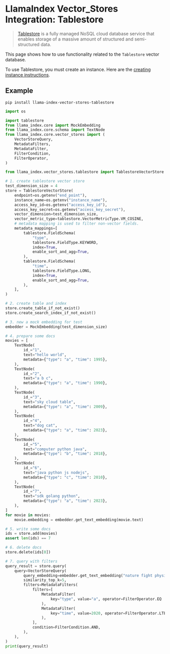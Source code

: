 # LlamaIndex Vector_Stores Integration: Tablestore

> [Tablestore](https://www.aliyun.com/product/ots) is a fully managed NoSQL cloud database service that enables storage of a massive amount of structured
> and semi-structured data.

This page shows how to use functionality related to the `Tablestore` vector database.

To use Tablestore, you must create an instance.
Here are the [creating instance instructions](https://help.aliyun.com/zh/tablestore/getting-started/manage-the-wide-column-model-in-the-tablestore-console).

## Example

```shell
pip install llama-index-vector-stores-tablestore
```

```python
import os

import tablestore
from llama_index.core import MockEmbedding
from llama_index.core.schema import TextNode
from llama_index.core.vector_stores import (
    VectorStoreQuery,
    MetadataFilters,
    MetadataFilter,
    FilterCondition,
    FilterOperator,
)

from llama_index.vector_stores.tablestore import TablestoreVectorStore

# 1. create tablestore vector store
test_dimension_size = 4
store = TablestoreVectorStore(
    endpoint=os.getenv("end_point"),
    instance_name=os.getenv("instance_name"),
    access_key_id=os.getenv("access_key_id"),
    access_key_secret=os.getenv("access_key_secret"),
    vector_dimension=test_dimension_size,
    vector_metric_type=tablestore.VectorMetricType.VM_COSINE,
    # metadata mapping is used to filter non-vector fields.
    metadata_mappings=[
        tablestore.FieldSchema(
            "type",
            tablestore.FieldType.KEYWORD,
            index=True,
            enable_sort_and_agg=True,
        ),
        tablestore.FieldSchema(
            "time",
            tablestore.FieldType.LONG,
            index=True,
            enable_sort_and_agg=True,
        ),
    ],
)

# 2. create table and index
store.create_table_if_not_exist()
store.create_search_index_if_not_exist()

# 3. new a mock embedding for test
embedder = MockEmbedding(test_dimension_size)

# 4. prepare some docs
movies = [
    TextNode(
        id_="1",
        text="hello world",
        metadata={"type": "a", "time": 1995},
    ),
    TextNode(
        id_="2",
        text="a b c",
        metadata={"type": "a", "time": 1990},
    ),
    TextNode(
        id_="3",
        text="sky cloud table",
        metadata={"type": "a", "time": 2009},
    ),
    TextNode(
        id_="4",
        text="dog cat",
        metadata={"type": "a", "time": 2023},
    ),
    TextNode(
        id_="5",
        text="computer python java",
        metadata={"type": "b", "time": 2018},
    ),
    TextNode(
        id_="6",
        text="java python js nodejs",
        metadata={"type": "c", "time": 2010},
    ),
    TextNode(
        id_="7",
        text="sdk golang python",
        metadata={"type": "a", "time": 2023},
    ),
]
for movie in movies:
    movie.embedding = embedder.get_text_embedding(movie.text)

# 5. write some docs
ids = store.add(movies)
assert len(ids) == 7

# 6. delete docs
store.delete(ids[0])

# 7. query with filters
query_result = store.query(
    query=VectorStoreQuery(
        query_embedding=embedder.get_text_embedding("nature fight physical"),
        similarity_top_k=5,
        filters=MetadataFilters(
            filters=[
                MetadataFilter(
                    key="type", value="a", operator=FilterOperator.EQ
                ),
                MetadataFilter(
                    key="time", value=2020, operator=FilterOperator.LTE
                ),
            ],
            condition=FilterCondition.AND,
        ),
    ),
)
print(query_result)
```
